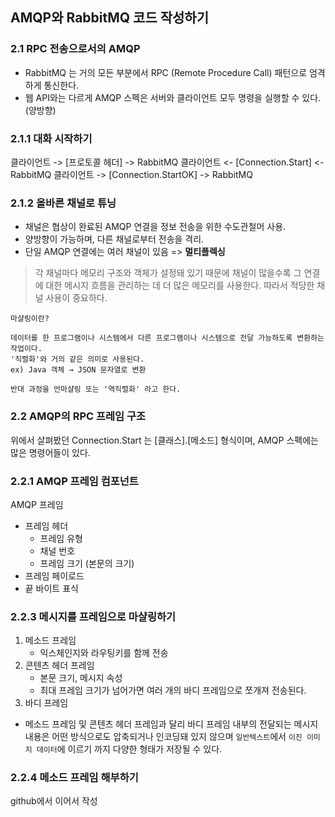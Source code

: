 ## AMQP와 RabbitMQ 코드 작성하기

### 2.1 RPC 전송으로서의 AMQP
- RabbitMQ 는 거의 모든 부분에서 RPC (Remote Procedure Call) 패턴으로 엄격하게 통신한다.
- 웹 API와는 다르게 AMQP 스펙은 서버와 클라이언트 모두 명령을 실행할 수 있다. (양방향)

### 2.1.1 대화 시작하기
클라이언트 -> [프로토콜 헤더] -> RabbitMQ
클라이언트 <- [Connection.Start] <- RabbitMQ
클라이언트 -> [Connection.StartOK] -> RabbitMQ

### 2.1.2 올바른 채널로 튜닝
- 채널은 협상이 완료된 AMQP 연결을 정보 전송을 위한 수도관철머 사용.
- 양방향이 가능하며, 다른 채널로부터 전송을 격리.
- 단일 AMQP 연결에는 여러 채널이 있음 => **멀티플렉싱**

> 각 채널마다 메모리 구조와 객체가 설정돼 있기 때문에 채널이 많을수록 그 연결에 대한 메시지 흐름을 관리하는 데 더 많은 메모리를 사용한다. 따라서 적당한 채널 사용이 중요하다.

```
마샬링이란?

데이터를 한 프로그램이나 시스템에서 다른 프로그램이나 시스템으로 전달 가능하도록 변환하는 작업이다. 
'직렬화'와 거의 같은 의미로 사용된다.
ex) Java 객체 → JSON 문자열로 변환

반대 과정을 언마샬링 또는 '역직렬화' 라고 한다.
```

### 2.2 AMQP의 RPC 프레임 구조
위에서 살펴봤던 Connection.Start 는 [클래스].[메소드] 형식이며, AMQP 스펙에는 많은 명령어들이 있다. 

### 2.2.1 AMQP 프레임 컴포넌트
AMQP 프레임
- 프레임 헤더
    - 프레임 유형
    - 채널 번호
    - 프레임 크기 (본문의 크기)
- 프레임 페이로드
- 끝 바이트 표식

### 2.2.3 메시지를 프레임으로 마샬링하기
1. 메소드 프레임
    - 익스체인지와 라우팅키를 함께 전송
2. 콘텐츠 헤더 프레임
    - 본문 크기, 메시지 속성
    - 최대 프레임 크기가 넘어가면 여러 개의 바디 프레임으로 쪼개져 전송된다. 
3. 바디 프레임

- 메소드 프레임 및 콘텐츠 헤더 프레임과 달리 바디 프레임 내부의 전달되는 메시지 내용은 어떤 방식으로도 압축되거나 인코딩돼 있지 않으며 `일반텍스트`에서 `이진 이미지 데이터`에 이르기 까지 다양한 형태가 저장될 수 있다. 


### 2.2.4 메소드 프레임 해부하기
github에서 이어서 작성